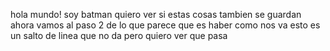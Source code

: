 hola mundo! soy batman
quiero ver si estas
cosas tambien se guardan
ahora vamos al paso 2
de lo que parece que es
haber como nos va
esto es un salto de linea que no da
pero quiero ver que pasa



